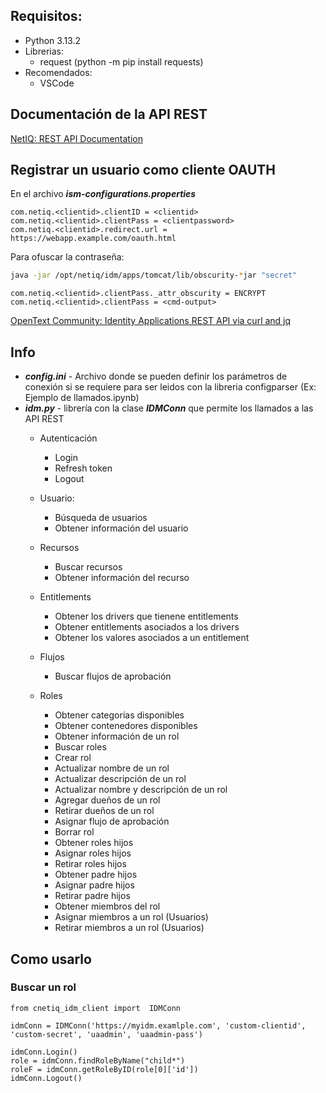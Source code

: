 ## Requisitos:

* Python 3.13.2
* Librerias:
  * request (python -m pip install requests)
* Recomendados:
  * VSCode

## Documentación de la API REST

[NetIQ: REST API Documentation](https://www.netiq.com/documentation/identity-manager-developer/rest-api-documentation/idmappsdoc/)

## Registrar un usuario como cliente OAUTH

En el archivo ***ism-configurations.properties***

```properties
com.netiq.<clientid>.clientID = <clientid>
com.netiq.<clientid>.clientPass = <clientpassword>
com.netiq.<clientid>.redirect.url = https://webapp.example.com/oauth.html
```

Para ofuscar la contraseña:

```bash
java -jar /opt/netiq/idm/apps/tomcat/lib/obscurity-*jar "secret"
```

```
com.netiq.<clientid>.clientPass._attr_obscurity = ENCRYPT
com.netiq.<clientid>.clientPass = <cmd-output>
```

[OpenText Community: Identity Applications REST API via curl and jq](https://community.opentext.com/cybersec/idm/w/tips/14597/identity-applications-and-osp-rest-api-via-curl-and-jq)

## Info

* ***config.ini*** - Archivo donde se pueden definir los parámetros de conexión si se requiere para ser leidos con la libreria configparser (Ex: Ejemplo de llamados.ipynb)
* ***idm.py*** - librería con la clase ***IDMConn*** que permite los llamados a las API REST
  * Autenticación

    * Login
    * Refresh token
    * Logout
  * Usuario:

    * Búsqueda de usuarios
    * Obtener información del usuario
  * Recursos

    * Buscar recursos
    * Obtener información del recurso
  * Entitlements

    * Obtener los drivers que tienene entitlements
    * Obtener entitlements asociados a los drivers
    * Obtener los valores asociados a un entitlement
  * Flujos

    * Buscar flujos de aprobación
  * Roles

    * Obtener categorías disponibles
    * Obtener contenedores disponibles
    * Obtener información de un rol
    * Buscar roles
    * Crear rol
    * Actualizar nombre de un rol
    * Actualizar descripción de un rol
    * Actualizar nombre y descripción de un rol
    * Agregar dueños de un rol
    * Retirar dueños de un rol
    * Asignar flujo de aprobación
    * Borrar rol
    * Obtener roles hijos
    * Asignar roles hijos
    * Retirar roles hijos
    * Obtener padre hijos
    * Asignar padre hijos
    * Retirar padre hijos
    * Obtener miembros del rol
    * Asignar miembros a un rol (Usuarios)
    * Retirar miembros a un rol (Usuarios)

## Como usarlo

### Buscar un rol


```
from cnetiq_idm_client import  IDMConn

idmConn = IDMConn('https://myidm.examlple.com', 'custom-clientid', 'custom-secret', 'uaadmin', 'uaadmin-pass')

idmConn.Login()
role = idmConn.findRoleByName("child*")
roleF = idmConn.getRoleByID(role[0]['id'])
idmConn.Logout()
```
